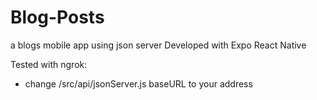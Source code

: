 # Blog-Posts

a blogs mobile app using json server
Developed with Expo React Native

Tested with ngrok:
  - change /src/api/jsonServer.js baseURL to your address
